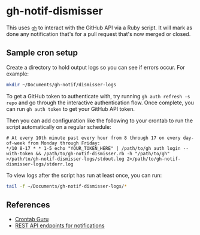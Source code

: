# gh-notif-dismisser

This uses [`gh`](https://cli.github.com/) to interact with the GitHub API via a Ruby script. It will mark as done any
notification that's for a pull request that's now merged or closed.

## Sample cron setup

Create a directory to hold output logs so you can see if errors occur. For example:

```sh
mkdir ~/Documents/gh-notif/dismisser-logs
```

To get a GitHub token to authenticate with, try running `gh auth refresh -s repo` and go through the interactive
authentication flow. Once complete, you can run `gh auth token` to get your GitHub API token.

Then you can add configuration like the following to your crontab to run the script automatically on a regular schedule:

```cron
# At every 10th minute past every hour from 8 through 17 on every day-of-week from Monday through Friday:
*/10 8-17 * * 1-5 echo "YOUR_TOKEN_HERE" | /path/to/gh auth login --with-token && /path/to/gh-notif-dismisser.rb -h "/path/to/gh" >/path/to/gh-notif-dismisser-logs/stdout.log 2>/path/to/gh-notif-dismisser-logs/stderr.log
```

To view logs after the script has run at least once, you can run:

```sh
tail -f ~/Documents/gh-notif-dismisser-logs/*
```

## References

- [Crontab Guru](https://crontab.guru/#*/10_8-17_*_*_1-5)
- [REST API endpoints for notifications](https://docs.github.com/rest/activity/notifications?apiVersion=2022-11-28)
